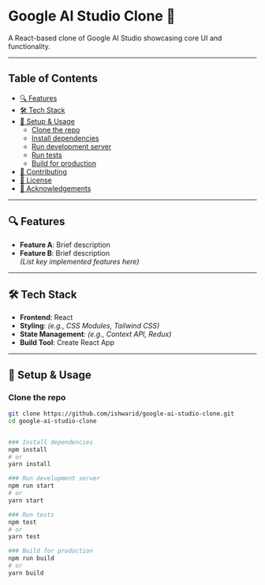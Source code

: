 # Google AI Studio Clone 🚀

A React-based clone of Google AI Studio showcasing core UI and functionality.

---

## Table of Contents

- [🔍 Features](#-features)  
- [🛠 Tech Stack](#-tech-stack)  
- [🚀 Setup & Usage](#-setup--usage)  
  - [Clone the repo](#clone-the-repo)  
  - [Install dependencies](#install-dependencies)  
  - [Run development server](#run-development-server)  
  - [Run tests](#run-tests)  
  - [Build for production](#build-for-production)  
- [🤝 Contributing](#-contributing)  
- [📄 License](#-license)  
- [🙏 Acknowledgements](#-acknowledgements)

---

## 🔍 Features

- **Feature A**: Brief description  
- **Feature B**: Brief description  
*(List key implemented features here)*

---

## 🛠 Tech Stack

- **Frontend**: React  
- **Styling**: *(e.g., CSS Modules, Tailwind CSS)*  
- **State Management**: *(e.g., Context API, Redux)*  
- **Build Tool**: Create React App

---

## 🚀 Setup & Usage

### Clone the repo  
```bash
git clone https://github.com/ishwarid/google-ai-studio-clone.git
cd google-ai-studio-clone


### Install dependencies  
npm install
# or
yarn install

### Run development server  
npm run start
# or
yarn start

### Run tests  
npm test
# or
yarn test

### Build for production  
npm run build
# or
yarn build

